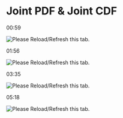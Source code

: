 Joint PDF & Joint CDF
=====================

﻿00:59﻿

![Please Reload/Refresh this tab.](https://storage.googleapis.com/askify-screenshot/OSjrUF0MkseKhHUgi4Do1evgFDg2/extension_screenshots/screenshot_default_eb30156d-d55e-487f-ab9b-77f80ab1f50b.jpeg)

  

  

  

  

﻿01:56﻿

![Please Reload/Refresh this tab.](https://storage.googleapis.com/askify-screenshot/OSjrUF0MkseKhHUgi4Do1evgFDg2/extension_screenshots/screenshot_default_c981719b-2c97-4ad5-800f-edb3392e515f.jpeg)

  

  

  

﻿03:35﻿

![Please Reload/Refresh this tab.](https://storage.googleapis.com/askify-screenshot/OSjrUF0MkseKhHUgi4Do1evgFDg2/extension_screenshots/screenshot_default_31657f7d-34f9-466d-b20a-1d1e515c85ab.jpeg)

  

  

﻿05:18﻿

![Please Reload/Refresh this tab.](https://storage.googleapis.com/askify-screenshot/OSjrUF0MkseKhHUgi4Do1evgFDg2/extension_screenshots/screenshot_default_920b61cd-e3de-40c9-bc99-75d902753870.jpeg)